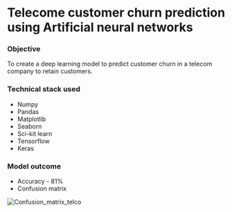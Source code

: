 # Telecome customer churn prediction using Artificial neural networks

### Objective
To create a deep learning model to predict customer churn in a telecom company to retain customers.

### Technical stack used
- Numpy
- Pandas
- Matplotlib
- Seaborn
- Sci-kit learn
- Tensorflow
- Keras

### Model outcome
- Accuracy - 81%
- Confusion matrix

![Confusion_matrix_telco](https://user-images.githubusercontent.com/93145713/187025378-3a409b5c-a43b-4dec-9407-2120deee89bd.png)
